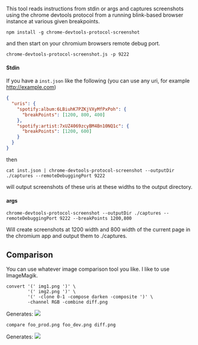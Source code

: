 This tool reads instructions from stdin or args and captures screenshots
using the chrome devtools protocol from a running blink-based
browser instance at various given breakpoints.

```npm install -g chrome-devtools-protocol-screenshot```

and then start on your chromium browsers remote debug port.

```chrome-devtools-protocol-screenshot.js -p 9222```

#### Stdin
If you have a `inst.json` like the following (you can use any uri, for example http://example.com)
```json
{
  "uris": {
    "spotify:album:6LBiuhK7PZKjVXyMfPxPoh": {
      "breakPoints": [1200, 800, 400]
    },
    "spotify:artist:7xUZ4069zcyBM4Bn10NQ1c": {
      "breakPoints": [1200, 600]
    }
  }
}
```

then

```
cat inst.json | chrome-devtools-protocol-screenshot --outputDir ./captures --remoteDebuggingPort 9222
```
will output screenshots of these uris at these widths to the output directory.

#### args
```
chrome-devtools-protocol-screenshot --outputDir ./captures --remoteDebuggingPort 9222 --breakPoints 1200,800
```
Will create screenshots at 1200 width and 800 width of the current page 
in the chromium app and output them to ./captures.

## Comparison

You can use whatever image comparison tool you like.
I like to use ImageMagik.

```
convert '(' img1.png ')' \
        '(' img2.png ')' \
        '(' -clone 0-1 -compose darken -composite ')' \
        -channel RGB -combine diff.png
```
Generates:
![](https://i.imgur.com/RqAOcdW.png)

```
compare foo_prod.png foo_dev.png diff.png
```
Generates:
![](https://i.imgur.com/eeyo050.png)
